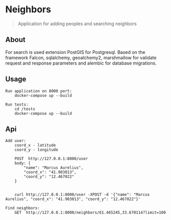 # Neighbors 

> Application for adding peoples and searching neighbors

## About

For search is used extension PostGIS for Postgresql.
Based on the framework Falcon, sqlalchemy, geoalchemy2, marshmallow for validate request and response parameters and alembic for database migrations.

## Usage
```
Run application on 8000 port:
    docker-compose up --build

Run tests:
    cd /tests
    docker-compose up --build
```

## Api
```
Add user:
    coord_x - latitude
    coord_y - longitude

    POST  http://127.0.0.1:8000/user
    body: {
        "name": "Marcus Aurelius",
        "coord_x": "41.903013", 
        "coord_y": "12.467022"
    }

    
    curl http://127.0.0.1:8000/user -XPOST -d '{"name": "Marcus Aurelius", "coord_x": "41.903013", "coord_y": "12.467022"}'
```

```
Find neighbors:
    GET  http://127.0.0.1:8000/neighbors/61.465245,33.670114?limit=100
```
